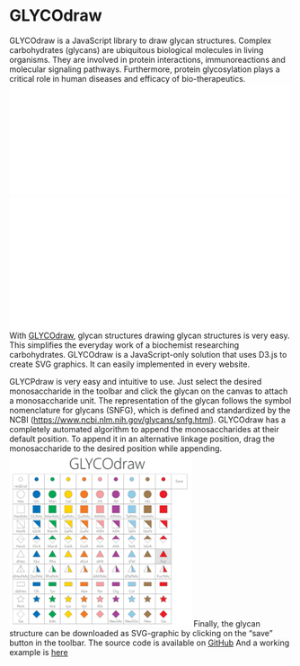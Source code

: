 # GLYCOdraw
GLYCOdraw is a JavaScript library to draw glycan structures. Complex carbohydrates (glycans) are ubiquitous biological molecules in living organisms. They are involved in protein interactions, immunoreactions and molecular signaling pathways. Furthermore, protein glycosylation plays a critical role in human diseases and efficacy of bio-therapeutics.
![Complex type glycan](/img/ComplexTypeGlycan.svg)
![Mannose type glycan](/img/MannoseTypeGlycan.svg)
With [GLYCOdraw](https://rolandjosuran.github.io/GLYCOdraw/), glycan structures drawing glycan structures is very easy. This simplifies the everyday work of a biochemist researching carbohydrates. GLYCOdraw is a JavaScript-only solution that uses D3.js to create SVG graphics. It can easily implemented in every website.

GLYCPdraw is very easy and intuitive to use. Just select the desired monosaccharide in the toolbar and click the glycan on the canvas to attach a monosaccharide unit. The representation of the glycan follows the symbol nomenclature for glycans (SNFG), which is defined and standardized by the NCBI (https://www.ncbi.nlm.nih.gov/glycans/snfg.html). GLYCOdraw has a completely automated algorithm to append the monosaccharides at their default position. To append it in an alternative linkage position, drag the monosaccharide to the desired position while appending.
![Toolbar](/img/Toolbar.png)
Finally, the glycan structure can be downloaded as SVG-graphic by clicking on the “save” button in the toolbar.
The source code is available on [GitHub](https://github.com/RolandJosuran/GLYCOdraw)
And a working example is [here](https://rolandjosuran.github.io/GLYCOdraw/)
